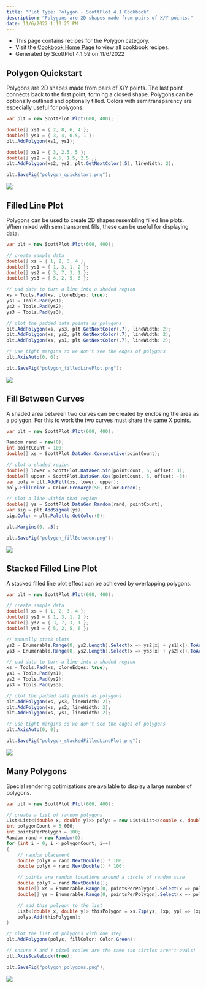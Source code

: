 ```yaml
---
title: "Plot Type: Polygon - ScottPlot 4.1 Cookbook"
description: "Polygons are 2D shapes made from pairs of X/Y points."
date: 11/6/2022 1:10:25 PM
---
```


* This page contains recipes for the _Polygon_ category.
* Visit the [Cookbook Home Page](../../) to view all cookbook recipes.
* Generated by ScottPlot 4.1.59 on 11/6/2022
## Polygon Quickstart

Polygons are 2D shapes made from pairs of X/Y points. The last point connects back to the first point, forming a closed shape. Polygons can be optionally outlined and optionally filled. Colors with semitransparency are especially useful for polygons.

```cs
var plt = new ScottPlot.Plot(600, 400);

double[] xs1 = { 2, 8, 6, 4 };
double[] ys1 = { 3, 4, 0.5, 1 };
plt.AddPolygon(xs1, ys1);

double[] xs2 = { 3, 2.5, 5 };
double[] ys2 = { 4.5, 1.5, 2.5 };
plt.AddPolygon(xs2, ys2, plt.GetNextColor(.5), lineWidth: 2);

plt.SaveFig("polygon_quickstart.png");
```

<img src='../../images/polygon_quickstart.png' class='d-block mx-auto my-5' />


## Filled Line Plot

Polygons can be used to create 2D shapes resembling filled line plots. When mixed with semitransprent fills, these can be useful for displaying data.

```cs
var plt = new ScottPlot.Plot(600, 400);

// create sample data
double[] xs = { 1, 2, 3, 4 };
double[] ys1 = { 1, 3, 1, 2 };
double[] ys2 = { 3, 7, 3, 1 };
double[] ys3 = { 5, 2, 5, 6 };

// pad data to turn a line into a shaded region
xs = Tools.Pad(xs, cloneEdges: true);
ys1 = Tools.Pad(ys1);
ys2 = Tools.Pad(ys2);
ys3 = Tools.Pad(ys3);

// plot the padded data points as polygons
plt.AddPolygon(xs, ys3, plt.GetNextColor(.7), lineWidth: 2);
plt.AddPolygon(xs, ys2, plt.GetNextColor(.7), lineWidth: 2);
plt.AddPolygon(xs, ys1, plt.GetNextColor(.7), lineWidth: 2);

// use tight margins so we don't see the edges of polygons
plt.AxisAuto(0, 0);

plt.SaveFig("polygon_filledLinePlot.png");
```

<img src='../../images/polygon_filledlineplot.png' class='d-block mx-auto my-5' />


## Fill Between Curves

A shaded area between two curves can be created by enclosing the area as a polygon. For this to work the two curves must share the same X points.

```cs
var plt = new ScottPlot.Plot(600, 400);

Random rand = new(0);
int pointCount = 100;
double[] xs = ScottPlot.DataGen.Consecutive(pointCount);

// plot a shaded region
double[] lower = ScottPlot.DataGen.Sin(pointCount, 5, offset: 3);
double[] upper = ScottPlot.DataGen.Cos(pointCount, 5, offset: -3);
var poly = plt.AddFill(xs, lower, upper);
poly.FillColor = Color.FromArgb(50, Color.Green);

// plot a line within that region
double[] ys = ScottPlot.DataGen.Random(rand, pointCount);
var sig = plt.AddSignal(ys);
sig.Color = plt.Palette.GetColor(0);

plt.Margins(0, .5);

plt.SaveFig("polygon_fillBetween.png");
```

<img src='../../images/polygon_fillbetween.png' class='d-block mx-auto my-5' />


## Stacked Filled Line Plot

A stacked filled line plot effect can be achieved by overlapping polygons.

```cs
var plt = new ScottPlot.Plot(600, 400);

// create sample data
double[] xs = { 1, 2, 3, 4 };
double[] ys1 = { 1, 3, 1, 2 };
double[] ys2 = { 3, 7, 3, 1 };
double[] ys3 = { 5, 2, 5, 6 };

// manually stack plots
ys2 = Enumerable.Range(0, ys2.Length).Select(x => ys2[x] + ys1[x]).ToArray();
ys3 = Enumerable.Range(0, ys2.Length).Select(x => ys3[x] + ys2[x]).ToArray();

// pad data to turn a line into a shaded region
xs = Tools.Pad(xs, cloneEdges: true);
ys1 = Tools.Pad(ys1);
ys2 = Tools.Pad(ys2);
ys3 = Tools.Pad(ys3);

// plot the padded data points as polygons
plt.AddPolygon(xs, ys3, lineWidth: 2);
plt.AddPolygon(xs, ys2, lineWidth: 2);
plt.AddPolygon(xs, ys1, lineWidth: 2);

// use tight margins so we don't see the edges of polygons
plt.AxisAuto(0, 0);

plt.SaveFig("polygon_stackedFilledLinePlot.png");
```

<img src='../../images/polygon_stackedfilledlineplot.png' class='d-block mx-auto my-5' />


## Many Polygons

Special rendering optimizations are available to display a large number of polygons.

```cs
var plt = new ScottPlot.Plot(600, 400);

// create a list of random polygons
List<List<(double x, double y)>> polys = new List<List<(double x, double y)>>();
int polygonCount = 5_000;
int pointsPerPolygon = 100;
Random rand = new Random(0);
for (int i = 0; i < polygonCount; i++)
{
    // random placement
    double polyX = rand.NextDouble() * 100;
    double polyY = rand.NextDouble() * 100;

    // points are random locations around a circle of random size
    double polyR = rand.NextDouble();
    double[] xs = Enumerable.Range(0, pointsPerPolygon).Select(x => polyR * Math.Cos(2.0 * Math.PI * x / pointsPerPolygon) + polyX).ToArray();
    double[] ys = Enumerable.Range(0, pointsPerPolygon).Select(x => polyR * Math.Sin(2.0 * Math.PI * x / pointsPerPolygon) + polyY).ToArray();

    // add this polygon to the list
    List<(double x, double y)> thisPolygon = xs.Zip(ys, (xp, yp) => (xp, yp)).ToList();
    polys.Add(thisPolygon);
}

// plot the list of polygons with one step
plt.AddPolygons(polys, fillColor: Color.Green);

// ensure X and Y pixel scales are the same (so circles aren't ovals)
plt.AxisScaleLock(true);

plt.SaveFig("polygon_polygons.png");
```

<img src='../../images/polygon_polygons.png' class='d-block mx-auto my-5' />



